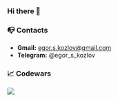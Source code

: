 ### Hi there 👋

### 📭 Contacts 
- **Gmail:** egor.s.kozlov@gmail.com
- **Telegram:** @egor_s_kozlov

### 📈 Codewars
<img src='https://www.codewars.com/users/Kozlov-Egor/badges/large'>
